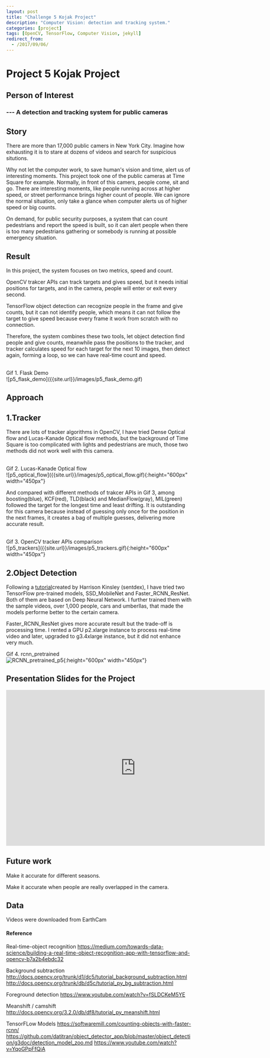 ```yaml
---
layout: post
title: "Challenge 5 Kojak Project"
description: "Computer Vision: detection and tracking system."
categories: [project]
tags: [OpenCV, TensorFlow, Computer Vision, jekyll]
redirect_from:
  - /2017/09/06/
---
```


# Project 5 Kojak Project 

## Person of Interest

### --- A detection and tracking system for public cameras

## Story
There are more than 17,000 public camers in New York City. Imagine how exhausting it is to stare at dozens of videos and search for suspicious situtions. 

Why not let the computer work, to save human's vision and time, alert us of interesting moments. This project took one of the public cameras at Time Square for example. Normally, in front of this camers, people come, sit and go. There are interesting moments, like people running across at higher speed, or street performance brings higher count of people. We can ignore the normal situation, only take a glance when computer alerts us of higher speed or big counts. 

On demand, for public security purposes, a system that can count pedestrians and report the speed is built, so it can alert people when there is too many pedestrians gathering or somebody is running at possible emergency situation. 

## Result
In this project, the system focuses on two metrics, speed and count. 

OpenCV trakcer APIs can track targets and gives speed, but it needs initial positions for targets, and in the camera, people will enter or exit every second. 

TensorFlow object detection can recognize people in the frame and give counts, but it can not identify people, which means it can not follow the target to give speed because every frame it work from scratch with no connection. 

Therefore, the system combines these two tools, let object detection find people and give counts, meanwhile pass the positions to the tracker, and tracker calculates speed for each target for the next 10 images, then detect again, forming a loop, so we can have real-time count and speed. 

<br>
Gif 1. Flask Demo
<br>
![p5_flask_demo]({{site.url}}/images/p5_flask_demo.gif)

## Approach

## 1.Tracker

There are lots of tracker algorithms in OpenCV, I have tried Dense Optical flow and Lucas-Kanade Optical flow methods, but the background of Time Square is too complicated with lights and pedestrians are much, those two methods did not work well with this camera. 

<br>
Gif 2. Lucas-Kanade Optical flow
<br>
![p5_optical_flow]({{site.url}}/images/p5_optical_flow.gif){:height="600px" width="450px"}

And compared with different methods of trakcer APIs in Gif 3, among boosting(blue), KCF(red), TLD(black) and MedianFlow(gray), MIL(green) followed the target for the longest time and least drifting. It is outstanding for this camera because instead of guessing only once for the position in the next frames, it creates a bag of multiple guesses, delivering more accurate result. 

<br>
Gif 3. OpenCV tracker APIs comparison
<br>
![p5_trackers]({{site.url}}/images/p5_trackers.gif){:height="600px" width="450px"}

 
## 2.Object Detection

Following a <a href="http://www.youtube.com/watch?v=K_mFnvzyLvc">tutorial</a>created by Harrison Kinsley (sentdex), I have tried two TensorFlow pre-trained models, SSD_MobileNet and Faster_RCNN_ResNet. Both of them are based on Deep Neural Network. I further trained them with the sample videos, over 1,000 people, cars and umberllas, that made the models performe better to the certain camera. 

Faster_RCNN_ResNet gives more accurate result but the trade-off is processing time. I rented a GPU p2.xlarge instance to process real-time video and later, upgraded to g3.4xlarge instance, but it did not enhance very much. 

Gif 4. rcnn_pretrained
<br>
![RCNN_pretrained_p5]({{site.url}}/images/p5_rcnn_pretrained.gif){:height="600px" width="450px"}
<br>


## Presentation Slides for the Project  

<iframe src="https://docs.google.com/presentation/d/1IiZpzmw7kQ1sum6KFHlfa36mrPO87kO9pmgS0WF6JoE/edit?usp=sharing" frameborder="0" width="700" height="422" allowfullscreen="true" mozallowfullscreen="true" webkitallowfullscreen="true"></iframe> 


## Future work

Make it accurate for different seasons. 

Make it accurate when people are really overlapped in the camera.

## Data
Videos were downloaded from EarthCam

#### Reference
Real-time-object recognition
https://medium.com/towards-data-science/building-a-real-time-object-recognition-app-with-tensorflow-and-opencv-b7a2b4ebdc32

Background subtraction
http://docs.opencv.org/trunk/d1/dc5/tutorial_background_subtraction.html 
http://docs.opencv.org/trunk/db/d5c/tutorial_py_bg_subtraction.html

Foreground detection
https://www.youtube.com/watch?v=fSLDCKeM5YE

Meanshift / camshift
http://docs.opencv.org/3.2.0/db/df8/tutorial_py_meanshift.html

TensorFLow Models
https://softwaremill.com/counting-objects-with-faster-rcnn/
https://github.com/datitran/object_detector_app/blob/master/object_detection/g3doc/detection_model_zoo.md 
https://www.youtube.com/watch?v=YqoGPpFfQiA 